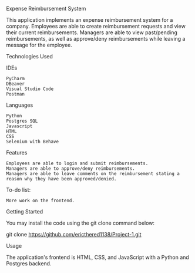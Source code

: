 Expense Reimbursement System

This application implements an expense reimbursement system for a company. Employees are able to create reimbursement
requests and view their current reimbursements. Managers are able to view past/pending reimbursements, as well as
approve/deny reimbursements while leaving a message for the employee.

Technologies Used

IDEs

    PyCharm
    DBeaver
    Visual Studio Code
    Postman

Languages

    Python
    Postgres SQL
    Javascript
    HTML
    CSS
    Selenium with Behave

Features

    Employees are able to login and submit reimbursements.
    Managers are able to approve/deny reimbursements.
    Managers are able to leave comments on the reimbursement stating a reason why they have been approved/denied.

To-do list:

    More work on the frontend.

Getting Started

You may install the code using the git clone command below:

git clone https://github.com/ericthered1138/Project-1.git

Usage

The application's frontend is HTML, CSS, and JavaScript with a Python and Postgres backend.
